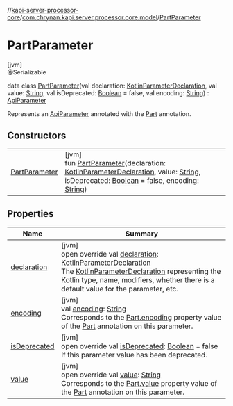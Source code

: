 //[kapi-server-processor-core](../../../index.md)/[com.chrynan.kapi.server.processor.core.model](../index.md)/[PartParameter](index.md)

# PartParameter

[jvm]\
@Serializable

data class [PartParameter](index.md)(val declaration: [KotlinParameterDeclaration](../-kotlin-parameter-declaration/index.md), val value: [String](https://kotlinlang.org/api/latest/jvm/stdlib/kotlin/-string/index.html), val isDeprecated: [Boolean](https://kotlinlang.org/api/latest/jvm/stdlib/kotlin/-boolean/index.html) = false, val encoding: [String](https://kotlinlang.org/api/latest/jvm/stdlib/kotlin/-string/index.html)) : [ApiParameter](../-api-parameter/index.md)

Represents an [ApiParameter](../-api-parameter/index.md) annotated with the [Part](../../../../kapi-server-core/kapi-server-core/com.chrynan.kapi.server.core.annotation/-part/index.md) annotation.

## Constructors

| | |
|---|---|
| [PartParameter](-part-parameter.md) | [jvm]<br>fun [PartParameter](-part-parameter.md)(declaration: [KotlinParameterDeclaration](../-kotlin-parameter-declaration/index.md), value: [String](https://kotlinlang.org/api/latest/jvm/stdlib/kotlin/-string/index.html), isDeprecated: [Boolean](https://kotlinlang.org/api/latest/jvm/stdlib/kotlin/-boolean/index.html) = false, encoding: [String](https://kotlinlang.org/api/latest/jvm/stdlib/kotlin/-string/index.html)) |

## Properties

| Name | Summary |
|---|---|
| [declaration](declaration.md) | [jvm]<br>open override val [declaration](declaration.md): [KotlinParameterDeclaration](../-kotlin-parameter-declaration/index.md)<br>The [KotlinParameterDeclaration](../-kotlin-parameter-declaration/index.md) representing the Kotlin type, name, modifiers, whether there is a default value for the parameter, etc. |
| [encoding](encoding.md) | [jvm]<br>val [encoding](encoding.md): [String](https://kotlinlang.org/api/latest/jvm/stdlib/kotlin/-string/index.html)<br>Corresponds to the [Part.encoding](../../../../kapi-server-core/kapi-server-core/com.chrynan.kapi.server.core.annotation/-part/encoding.md) property value of the [Part](../../../../kapi-server-core/kapi-server-core/com.chrynan.kapi.server.core.annotation/-part/index.md) annotation on this parameter. |
| [isDeprecated](is-deprecated.md) | [jvm]<br>open override val [isDeprecated](is-deprecated.md): [Boolean](https://kotlinlang.org/api/latest/jvm/stdlib/kotlin/-boolean/index.html) = false<br>If this parameter value has been deprecated. |
| [value](value.md) | [jvm]<br>open override val [value](value.md): [String](https://kotlinlang.org/api/latest/jvm/stdlib/kotlin/-string/index.html)<br>Corresponds to the [Part.value](../../../../kapi-server-core/kapi-server-core/com.chrynan.kapi.server.core.annotation/-part/value.md) property value of the [Part](../../../../kapi-server-core/kapi-server-core/com.chrynan.kapi.server.core.annotation/-part/index.md) annotation on this parameter. |
